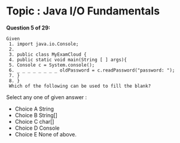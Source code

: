 Topic : Java I/O Fundamentals
=============================
**Question 5 of 29:**
```
Given
 1. import java.io.Console;
 2.
 3. public class MyExamCloud {
 4. public static void main(String [ ] args){
 5. Console c = System.console();
 6. _ _ _ _ _ _ _ _ oldPassword = c.readPassword("password: ");
 7. }
 8. }
 Which of the following can be used to fill the blank?
```

Select any one of given answer :
- Choice A String
- Choice B String[]
- Choice C char[]
- Choice D Console
- Choice E None of above.

